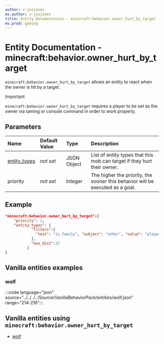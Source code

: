 ```yaml
---
author: v-josjones
ms.author: v-josjones
title: Entity Documentation - minecraft:behavior.owner_hurt_by_target
ms.prod: gaming
---
```


# Entity Documentation - minecraft:behavior.owner_hurt_by_target

`minecraft:behavior.owner_hurt_by_target` allows an entity to react when the owner is hit by a target.

>[!IMPORTANT]
> `minecraft:behavior.owner_hurt_by_target` requires a player to be set as the owner via taming or console command in order to work properly.

## Parameters

|Name |Default Value  |Type  |Description  |
|:----------|:----------|:----------|:----------|
|[entity_types](../Definitions/NestedTables/entity_types.md)|*not set* | JSON Object| List of entity types that this mob can target if they hurt their owner.|
|priority|*not set*|Integer|The higher the priority, the sooner this behavior will be executed as a goal.|

## Example

```json
"minecraft:behavior.owner_hurt_by_target":{
    "priority": 2,
    "entity_types": {
            "filters":{
              "test": "is_family", "subject": "other", "value": "player"
            },
            "max_dist":32
          }
}
```

## Vanilla entities examples

### wolf

:::code language="json" source="../../../../Source/VanillaBehaviorPack/entities/wolf.json" range="214-216":::

## Vanilla entities using `minecraft:behavior.owner_hurt_by_target`

- [wolf](../../../../Source/VanillaBehaviorPack_Snippets/entities/wolf.md)
